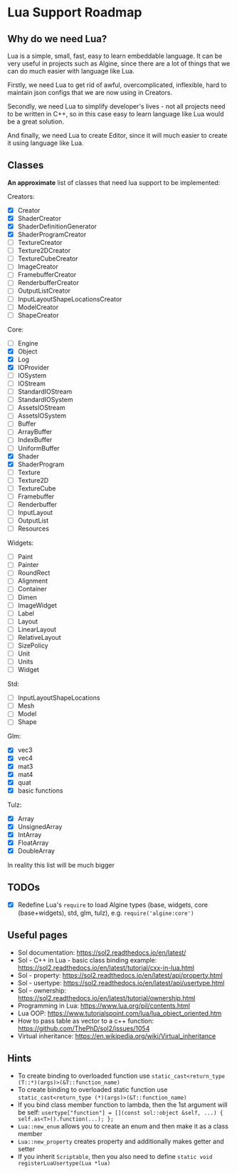 # Lua Support Roadmap

## Why do we need Lua?

Lua is a simple, small, fast, easy to learn embeddable language. It can be very useful in
projects such as Algine, since there are a lot of things that we can do much easier with language like Lua.

Firstly, we need Lua to get rid of awful, overcomplicated, inflexible, hard to maintain
json configs that we are now using in Creators.

Secondly, we need Lua to simplify developer's lives - not all projects need to be written in
C++, so in this case easy to learn language like Lua would be a great solution.

And finally, we need Lua to create Editor, since it will much easier to create it using language like Lua.

## Classes

**An approximate** list of classes that need lua support to be implemented:

Creators:

- [x] Creator
- [x] ShaderCreator
- [x] ShaderDefinitionGenerator
- [x] ShaderProgramCreator
- [ ] TextureCreator
- [ ] Texture2DCreator
- [ ] TextureCubeCreator
- [ ] ImageCreator
- [ ] FramebufferCreator
- [ ] RenderbufferCreator
- [ ] OutputListCreator
- [ ] InputLayoutShapeLocationsCreator
- [ ] ModelCreator
- [ ] ShapeCreator

Core:

- [ ] Engine
- [x] Object
- [x] Log
- [x] IOProvider
- [ ] IOSystem
- [ ] IOStream
- [ ] StandardIOStream
- [ ] StandardIOSystem
- [ ] AssetsIOStream
- [ ] AssetsIOSystem
- [ ] Buffer
- [ ] ArrayBuffer
- [ ] IndexBuffer
- [ ] UniformBuffer
- [x] Shader
- [x] ShaderProgram
- [ ] Texture
- [ ] Texture2D
- [ ] TextureCube
- [ ] Framebuffer
- [ ] Renderbuffer
- [ ] InputLayout
- [ ] OutputList
- [ ] Resources

Widgets:

- [ ] Paint
- [ ] Painter
- [ ] RoundRect
- [ ] Alignment
- [ ] Container
- [ ] Dimen
- [ ] ImageWidget
- [ ] Label
- [ ] Layout
- [ ] LinearLayout
- [ ] RelativeLayout
- [ ] SizePolicy
- [ ] Unit
- [ ] Units
- [ ] Widget

Std:

- [ ] InputLayoutShapeLocations
- [ ] Mesh
- [ ] Model
- [ ] Shape

Glm:

- [x] vec3
- [x] vec4
- [x] mat3
- [x] mat4
- [x] quat
- [x] basic functions

Tulz:

- [x] Array
- [x] UnsignedArray
- [x] IntArray
- [x] FloatArray
- [x] DoubleArray

In reality this list will be much bigger

## TODOs

- [x] Redefine Lua's `require` to load Algine types (base, widgets, core (base+widgets), std, glm, tulz), e.g. `require('algine:core')`

## Useful pages

* Sol documentation: https://sol2.readthedocs.io/en/latest/
* Sol - C++ in Lua - basic class binding example: https://sol2.readthedocs.io/en/latest/tutorial/cxx-in-lua.html
* Sol - property: https://sol2.readthedocs.io/en/latest/api/property.html
* Sol - usertype: https://sol2.readthedocs.io/en/latest/api/usertype.html
* Sol - ownership: https://sol2.readthedocs.io/en/latest/tutorial/ownership.html
* Programming in Lua: https://www.lua.org/pil/contents.html
* Lua OOP: https://www.tutorialspoint.com/lua/lua_object_oriented.htm
* How to pass table as vector to a c++ function: https://github.com/ThePhD/sol2/issues/1054
* Virtual inheritance: https://en.wikipedia.org/wiki/Virtual_inheritance

## Hints

* To create binding to overloaded function use `static_cast<return_type (T::*)(args)>(&T::function_name)`
* To create binding to overloaded static function use `static_cast<return_type (*)(args)>(&T::function_name)`
* If you bind class member function to lambda, then the 1st argument will be self:
  `usertype["function"] = [](const sol::object &self, ...) { self.as<T>().function(...); };`
* `Lua::new_enum` allows you to create an enum and then make it as a class member
* `Lua::new_property` creates property and additionally makes getter and setter
* If you inherit `Scriptable`, then you also need to define `static void registerLuaUsertype(Lua *lua)`
